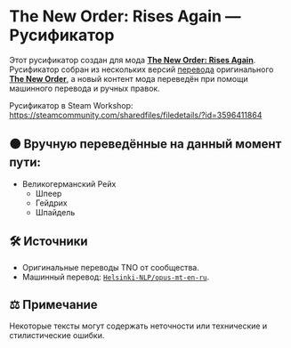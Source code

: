 # The New Order: Rises Again — Русификатор

Этот русификатор создан для мода [**The New Order: Rises Again**](https://steamcommunity.com/sharedfiles/filedetails/?id=3406575658).
Русификатор собран из нескольких версий [перевода](https://steamcommunity.com/sharedfiles/filedetails/?id=2351077206) оригинального [**The New Order**](https://steamcommunity.com/sharedfiles/filedetails/?id=2438003901), а новый контент мода переведён при помощи машинного перевода и ручных правок.

Русификатор в Steam Workshop: https://steamcommunity.com/sharedfiles/filedetails/?id=3596411864

## 🟠 Вручную переведённые на данный момент пути:
- Великогерманский Рейх
  - Шпеер
  - Гейдрих
  - Шпайдель

## 🛠️ Источники
- Оригинальные переводы TNO от сообщества.
- Машинный перевод: [`Helsinki-NLP/opus-mt-en-ru`](https://huggingface.co/Helsinki-NLP/opus-mt-en-ru).

## ⚖️ Примечание
Некоторые тексты могут содержать неточности или технические и стилистические ошибки.
